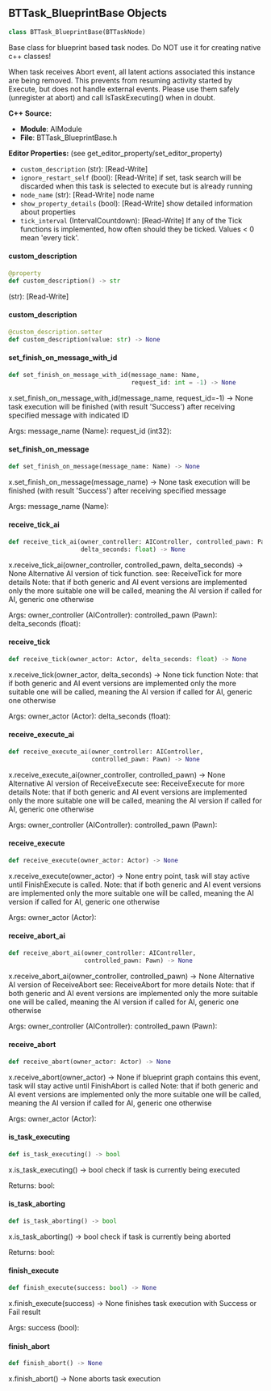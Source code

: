 ## BTTask_BlueprintBase Objects

```python
class BTTask_BlueprintBase(BTTaskNode)
```

Base class for blueprint based task nodes. Do NOT use it for creating native c++ classes!

When task receives Abort event, all latent actions associated this instance are being removed.
This prevents from resuming activity started by Execute, but does not handle external events.
Please use them safely (unregister at abort) and call IsTaskExecuting() when in doubt.

**C++ Source:**

- **Module**: AIModule
- **File**: BTTask_BlueprintBase.h

**Editor Properties:** (see get_editor_property/set_editor_property)

- ``custom_description`` (str):  [Read-Write]
- ``ignore_restart_self`` (bool):  [Read-Write] if set, task search will be discarded when this task is selected to execute but is already running
- ``node_name`` (str):  [Read-Write] node name
- ``show_property_details`` (bool):  [Read-Write] show detailed information about properties
- ``tick_interval`` (IntervalCountdown):  [Read-Write] If any of the Tick functions is implemented, how often should they be ticked.
      Values < 0 mean 'every tick'.

<a id="unreal.BTTask_BlueprintBase.custom_description"></a>

#### custom_description

```python
@property
def custom_description() -> str
```

(str):  [Read-Write]

<a id="unreal.BTTask_BlueprintBase.custom_description"></a>

#### custom_description

```python
@custom_description.setter
def custom_description(value: str) -> None
```

<a id="unreal.BTTask_BlueprintBase.set_finish_on_message_with_id"></a>

#### set_finish_on_message_with_id

```python
def set_finish_on_message_with_id(message_name: Name,
                                  request_id: int = -1) -> None
```

x.set_finish_on_message_with_id(message_name, request_id=-1) -> None
task execution will be finished (with result 'Success') after receiving specified message with indicated ID

Args:
    message_name (Name): 
    request_id (int32):

<a id="unreal.BTTask_BlueprintBase.set_finish_on_message"></a>

#### set_finish_on_message

```python
def set_finish_on_message(message_name: Name) -> None
```

x.set_finish_on_message(message_name) -> None
task execution will be finished (with result 'Success') after receiving specified message

Args:
    message_name (Name):

<a id="unreal.BTTask_BlueprintBase.receive_tick_ai"></a>

#### receive_tick_ai

```python
def receive_tick_ai(owner_controller: AIController, controlled_pawn: Pawn,
                    delta_seconds: float) -> None
```

x.receive_tick_ai(owner_controller, controlled_pawn, delta_seconds) -> None
Alternative AI version of tick function.
see: ReceiveTick for more details
Note: that if both generic and AI event versions are implemented only the more suitable one will be called, meaning the AI version if called for AI, generic one otherwise

Args:
    owner_controller (AIController): 
    controlled_pawn (Pawn): 
    delta_seconds (float):

<a id="unreal.BTTask_BlueprintBase.receive_tick"></a>

#### receive_tick

```python
def receive_tick(owner_actor: Actor, delta_seconds: float) -> None
```

x.receive_tick(owner_actor, delta_seconds) -> None
tick function
Note: that if both generic and AI event versions are implemented only the more suitable one will be called, meaning the AI version if called for AI, generic one otherwise

Args:
    owner_actor (Actor): 
    delta_seconds (float):

<a id="unreal.BTTask_BlueprintBase.receive_execute_ai"></a>

#### receive_execute_ai

```python
def receive_execute_ai(owner_controller: AIController,
                       controlled_pawn: Pawn) -> None
```

x.receive_execute_ai(owner_controller, controlled_pawn) -> None
Alternative AI version of ReceiveExecute
see: ReceiveExecute for more details
Note: that if both generic and AI event versions are implemented only the more suitable one will be called, meaning the AI version if called for AI, generic one otherwise

Args:
    owner_controller (AIController): 
    controlled_pawn (Pawn):

<a id="unreal.BTTask_BlueprintBase.receive_execute"></a>

#### receive_execute

```python
def receive_execute(owner_actor: Actor) -> None
```

x.receive_execute(owner_actor) -> None
entry point, task will stay active until FinishExecute is called.
Note: that if both generic and AI event versions are implemented only the more suitable one will be called, meaning the AI version if called for AI, generic one otherwise

Args:
    owner_actor (Actor):

<a id="unreal.BTTask_BlueprintBase.receive_abort_ai"></a>

#### receive_abort_ai

```python
def receive_abort_ai(owner_controller: AIController,
                     controlled_pawn: Pawn) -> None
```

x.receive_abort_ai(owner_controller, controlled_pawn) -> None
Alternative AI version of ReceiveAbort
see: ReceiveAbort for more details
Note: that if both generic and AI event versions are implemented only the more suitable one will be called, meaning the AI version if called for AI, generic one otherwise

Args:
    owner_controller (AIController): 
    controlled_pawn (Pawn):

<a id="unreal.BTTask_BlueprintBase.receive_abort"></a>

#### receive_abort

```python
def receive_abort(owner_actor: Actor) -> None
```

x.receive_abort(owner_actor) -> None
if blueprint graph contains this event, task will stay active until FinishAbort is called
Note: that if both generic and AI event versions are implemented only the more suitable one will be called, meaning the AI version if called for AI, generic one otherwise

Args:
    owner_actor (Actor):

<a id="unreal.BTTask_BlueprintBase.is_task_executing"></a>

#### is_task_executing

```python
def is_task_executing() -> bool
```

x.is_task_executing() -> bool
check if task is currently being executed

Returns:
    bool:

<a id="unreal.BTTask_BlueprintBase.is_task_aborting"></a>

#### is_task_aborting

```python
def is_task_aborting() -> bool
```

x.is_task_aborting() -> bool
check if task is currently being aborted

Returns:
    bool:

<a id="unreal.BTTask_BlueprintBase.finish_execute"></a>

#### finish_execute

```python
def finish_execute(success: bool) -> None
```

x.finish_execute(success) -> None
finishes task execution with Success or Fail result

Args:
    success (bool):

<a id="unreal.BTTask_BlueprintBase.finish_abort"></a>

#### finish_abort

```python
def finish_abort() -> None
```

x.finish_abort() -> None
aborts task execution

<a id="unreal.AIHelperLibrary"></a>